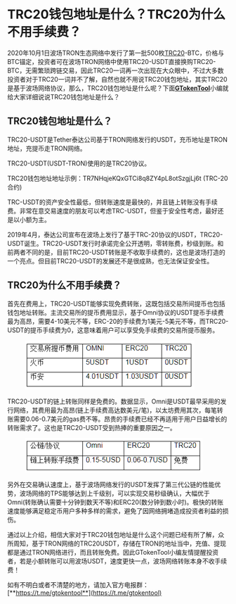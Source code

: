 # TRC20钱包地址是什么？TRC20为什么不用手续费？

2020年10月1日波场TRON生态网络中发行了第一批500枚[TRC20](../../token-creation/trc20-token-creation.md)-BTC，价格与BTC锚定，投资者可在波场TRON网络中使用TRC20-USDT直接换购TRC20-BTC，无需繁琐跨链交易，因此TRC20一词再一次出现在大众眼中，不过大多数投资者对于TRC20一词并不了解，自然也就不用说TRC20钱包地址，其实TRC20是基于波场网络协议，那么，TRC20钱包地址是什么呢？下面[**GTokenTool**](https://docs.gtokentool.com)小编就给大家详细说说TRC20钱包地址是什么？

## TRC20钱包地址是什么？

TRC20-USDT是Tether泰达公司基于TRON网络发行的USDT，充币地址是TRON地址，充提币走TRON网络。

TRC20-USDT(USDT-TRON)使用的是TRC20协议。

TRC20钱包地址地址示例：TR7NHqjeKQxGTCi8q8ZY4pL8otSzgjLj6t (TRC-20合约)

TRC-USDT的资产安全性最低，但转账速度是最快的，并且链上转账没有手续费。非常在意交易速度的朋友可以考虑TRC-USDT，但鉴于安全性考虑，最好还是以小额为主。

2019年4月，泰达公司宣布在波场上发行了基于TRC-20协议的USDT，TRC20-USDT诞生。TRC20-USDT发行时承诺完全公开透明，零转账费，秒级到账。和前两者不同的是，目前TRC20-USDT转账是不收取手续费的，这也是波场打造的一个亮点。但目前TRC20-USDT的发展还不是很成熟，也无法保证安全性。

## TRC20为什么不用手续费？

首先在费用上，TRC20-USDT能够实现免费转账，这既包括交易所间提币也包括钱包地址转账。主流交易所的提币费用显示，基于Omni协议的USDT提币手续费最为高昂，需要4-10美元不等，ERC-20的手续费为1美元-5美元不等，而TRC20-USDT的提币手续费为0，这意味着用户可以享受免手续费的交易所提币服务。

<figure><img src="../../.gitbook/assets/1 (54).png" alt=""><figcaption></figcaption></figure>

TRC20-USDT的链上转账同样是免费的。数据显示，Omni是USDT最早采用的发行网络，其费用最为高昂(链上手续费高达数美元/笔)，以太坊费用其次，每笔转账需要0.06-0.7美元的gas费不等。昂贵的手续费已经不再适用于用户日益增长的转账需求了。这也是TRC20-USDT受到热捧的重要原因之一。

<figure><img src="../../.gitbook/assets/1 (55).png" alt=""><figcaption></figcaption></figure>

另外在交易确认速度上，基于波场网络发行的USDT发挥了第三代公链的性能优势，波场网络的TPS能够达到上千级别，可以实现交易秒级确认，大幅优于Omni(转账确认需要十分钟到数天不等)和ERC20(数分钟到数小时)。极快的转账速度能够满足稳定币用户多种多样的需求，避免了因网络拥堵造成投资者利益的损伤。

通过以上介绍，相信大家对于TRC20钱包地址是什么这个问题已经有所了解，众所周知，基于TRON网络的TRC20USDT，存储在TRON的地址当中，充值、提现都是通过TRON网络进行，而且转账免费。因此GTokenTool小编友情提醒投资者，若是小额转账可以用波场USDT，速度更快一点，波场网络转账本身不收手续费！

如有不明白或者不清楚的地方，请加入官方电报群：[**https://t.me/gtokentool**](https://t.me/gtokentool)
